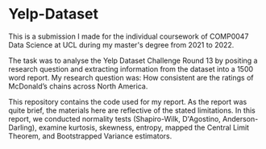# Yelp-Dataset

This is a submission I made for the individual coursework of COMP0047 Data Science at UCL during my master's degree from 2021 to 2022.

The task was to analyse the Yelp Dataset Challenge Round 13 by positing a research question and extracting information from the dataset into a 1500 word report. My research question was: How consistent are the ratings of McDonald’s chains across North America.

This repository contains the code used for my report. As the report was quite brief, the materials here are reflective of the stated limitations.
In this report, we conducted normality tests (Shapiro-Wilk, D'Agostino, Anderson-Darling), examine kurtosis, skewness, entropy, mapped the Central Limit Theorem, and Bootstrapped Variance estimators.
